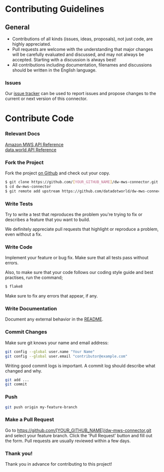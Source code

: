# Contributing Guidelines

## General

* Contributions of all kinds (issues, ideas, proposals), not just code, are highly appreciated.
* Pull requests are welcome with the understanding that major changes will be carefully evaluated
and discussed, and may not always be accepted. Starting with a discussion is always best!
* All contributions including documentation, filenames and discussions should be written in the English language.

### Issues

Our [issue tracker](https://github.com/datadotworld/dw-mws-connector/issues) can be used to report issues and
propose changes to the current or next version of this connector.

# Contribute Code

### Relevant Docs

[Amazon MWS API Reference](http://docs.developer.amazonservices.com/en_US/reports/Reports_Overview.html)  
[data.world API Reference](https://apidocs.data.world/)

### Fork the Project

Fork the project [on Github](https://github.com/datadotworld/dw-mws-connector.git) and check out your copy.

```sh
$ git clone https://github.com/[YOUR_GITHUB_NAME]/dw-mws-connector.git
$ cd dw-mws-connector
$ git remote add upstream https://github.com/datadotworld/dw-mws-connector.git
```

### Write Tests

Try to write a test that reproduces the problem you're trying to fix or describes a feature that you want to build.

We definitely appreciate pull requests that highlight or reproduce a problem, even without a fix.

### Write Code

Implement your feature or bug fix. Make sure that all tests pass without errors.

Also, to make sure that your code follows our coding style guide and best practises, run the command;
```sh
$ flake8
```
Make sure to fix any errors that appear, if any.

### Write Documentation

Document any external behavior in the [README](README.md).

### Commit Changes

Make sure git knows your name and email address:

```sh
git config --global user.name "Your Name"
git config --global user.email "contributor@example.com"
```

Writing good commit logs is important. A commit log should describe what changed and why.
```sh
git add ...
git commit
```

### Push

```sh
git push origin my-feature-branch
```

### Make a Pull Request
Go to https://github.com/[YOUR_GITHUB_NAME]/dw-mws-connector.git and select your feature branch. Click the
'Pull Request' button and fill out the form. Pull requests are usually reviewed within a few days.

### Thank you!
Thank you in advance for contributing to this project!
